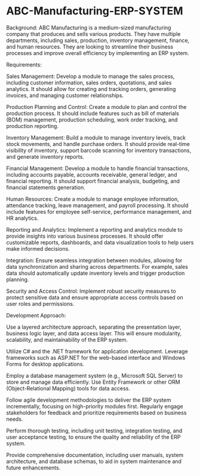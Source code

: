 # ABC-Manufacturing-ERP-SYSTEM

Background: ABC Manufacturing is a medium-sized manufacturing company that produces and sells various products. They have multiple departments, including sales, production, inventory management, finance, and human resources. They are looking to streamline their business processes and improve overall efficiency by implementing an ERP system.

Requirements:

Sales Management: Develop a module to manage the sales process, including customer information, sales orders, quotations, and sales analytics. It should allow for creating and tracking orders, generating invoices, and managing customer relationships.

Production Planning and Control: Create a module to plan and control the production process. It should include features such as bill of materials (BOM) management, production scheduling, work order tracking, and production reporting.

Inventory Management: Build a module to manage inventory levels, track stock movements, and handle purchase orders. It should provide real-time visibility of inventory, support barcode scanning for inventory transactions, and generate inventory reports.

Financial Management: Develop a module to handle financial transactions, including accounts payable, accounts receivable, general ledger, and financial reporting. It should support financial analysis, budgeting, and financial statements generation.

Human Resources: Create a module to manage employee information, attendance tracking, leave management, and payroll processing. It should include features for employee self-service, performance management, and HR analytics.

Reporting and Analytics: Implement a reporting and analytics module to provide insights into various business processes. It should offer customizable reports, dashboards, and data visualization tools to help users make informed decisions.

Integration: Ensure seamless integration between modules, allowing for data synchronization and sharing across departments. For example, sales data should automatically update inventory levels and trigger production planning.

Security and Access Control: Implement robust security measures to protect sensitive data and ensure appropriate access controls based on user roles and permissions.

Development Approach:

Use a layered architecture approach, separating the presentation layer, business logic layer, and data access layer. This will ensure modularity, scalability, and maintainability of the ERP system.

Utilize C# and the .NET framework for application development. Leverage frameworks such as ASP.NET for the web-based interface and Windows Forms for desktop applications.

Employ a database management system (e.g., Microsoft SQL Server) to store and manage data efficiently. Use Entity Framework or other ORM (Object-Relational Mapping) tools for data access.

Follow agile development methodologies to deliver the ERP system incrementally, focusing on high-priority modules first. Regularly engage stakeholders for feedback and prioritize requirements based on business needs.

Perform thorough testing, including unit testing, integration testing, and user acceptance testing, to ensure the quality and reliability of the ERP system.

Provide comprehensive documentation, including user manuals, system architecture, and database schemas, to aid in system maintenance and future enhancements.
